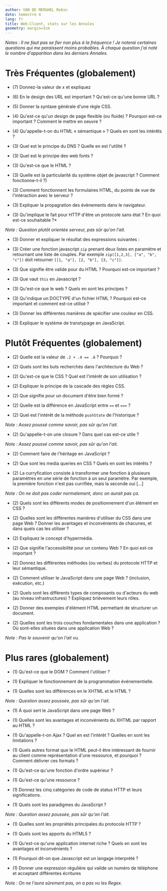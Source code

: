 ```yaml
---
author: VAN DE MERGHEL Robin
date: Semestre 4
lang: fr
title: Web-Client, stats sur les Annales
geometry: margin=3cm
---
```


*Notes : Il ne faut pas se fier non plus à la fréquence ! Je noterai certaines questions qui me paraissent moins probables. À chaque question j'ai noté le nombre d'apparition dans les derniers Annales.*

# Très Fréquentes (globalement)

- (7)	 Donnez-la valeur de $x$ et expliquez

- (6)	 En le design des URL est important ? Qu'est-ce qu'une bonne URL ?

- (5)	 Donner la syntaxe générale d'une règle CSS.

- (4)	 Qu'est-ce qu'un design de page flexible (ou fluide) ? Pourquoi est-ce important ? Comment le mettre en oeuvre ?

- (4)	 Qu'appelle-t-on du HTML « sémantique » ? Quels en sont les intérêts ?

- (3)	 Quel est le principe du DNS ? Quelle en est l'utilité ?

- (3)	 Quel est le principe des web fonts ?

- (3)	 Qu'est-ce que le HTML ?

- (3)	 Quelle est la particularité du système objet de javascript ? Comment fonctionne-t-il ?)

- (3)	 Comment fonctionnent les formulaires HTML, du points de vue de l'intéraction avec le serveur ?

- (3)	 Expliquer la propagration des évènements dans le navigateur.

- (3)	 Qu'implique le fait pour HTTP d'être un protocole sans état ? En quoi est-ce souhaitable ?*

*Note : Question plutôt orientée serveur, pas sûr qu'on l'ait.*

- (3)	 Donner et expliquer le résultat des expressions suivantes :

- (3)	 Créer une fonction javascript `zip` prenant deux listes en paramètre et retournant une liste de couples. Par exemple `zip([1,2,3], ["a", "b", "c"])` doit retourner `[[1, "a"], [2, "b"], [3, "c"]]`.

- (3)	 Que signifie être valide pour du HTML ? Pourquoi est-ce important ?

- (3)	 Que vaut `this` en Javascript ?

- (3)	 Qu'est-ce que le web ? Quels en sont les principes ?

- (3)	 Qu'indique un DOCTYPE d'un fichier HTML ? Pourquoi est-ce important et comment est-ce utilisé ?

- (3)	 Donner les différentes manières de spécifier une couleur en CSS.

- (3)	 Expliquer le système de transtypage en JavaScript.

# Plutôt Fréquentes (globalement)

- (2)	 Quelle est la valeur de `.2 + .4 == .6` ? Pourquoi ?

- (2)	 Quels sont les buts recherchés dans l'architecture du Web ?

- (2)	 Qu'est-ce que le CSS ? Quel est l'intérêt de son utilisation ?

- (2)	 Expliquer le principe de la cascade des règles CSS.

- (2)	 Que signifie pour un document d'être bien formé ?

- (2)	 Quelle est la différence en JavaScript entre `==` et `===` ?

- (2)	 Quel est l'intérêt de la méthode `pushState` de l'historique ?

*Note : Assez poussé comme savoir, pas sûr qu'on l'ait.*

- (2)	 Qu'appelle-t-on une closure ? Dans quel cas est-ce utile ?

*Note : Assez poussé comme savoir, pas sûr qu'on l'ait.*

- (2)	 Comment faire de l'héritage en JavaScript ?

- (2)	 Que sont les media queries en CSS ? Quels en sont les intérêts ?

- (2)	 La curryfication consiste à transformer une fonction à plusieurs paramètres en une série de fonction à un seul paramètre. Par exemple, la première fonction n'est pas currifiée, mais la seconde oui [...]

*Note : On ne doit pas coder normalement, donc on aurait pas ça.*

- (2)	 Quels sont les différents modes de positionnement d'un élément en CSS ?

- (2)	 Quelles sont les différentes manières d'utiliser du CSS dans une page Web ? Donner les avantages et inconvénients de chacunes, et dans quels cas les utiliser ?

- (2)	 Expliquez le concept d'hypermédia.

- (2)	 Que signifie l'accessibilité pour un contenu Web ? En quoi est-ce important ?

- (2)	 Donnez les différentes méthodes (ou verbes)  du protocole HTTP et leur sémantique.

- (2)	 Comment utiliser le JavaScript dans une page Web ? (inclusion, exécution, etc.)

- (2)	 Quels sont les différents types de composants ou d'acteurs du web (au niveau infrastructures) ? Expliquez brièvement leurs rôles.

- (2)	 Donner des exemples d'élément HTML permettant de structurer un document.

- (2)	 Quelles sont les trois couches fondamentales dans une application ? Où sont-elles situées dans une application Web ?

*Note : Pas le souvenir qu'on l'ait vu.*

# Plus rares (globalement)

- (1)	 Qu'est-ce que le DOM ? Comment l'utiliser ?

- (1)	 Expliquer le fonctionnement de la programmation événementielle.


- (1)	 Quelles sont les différences en le XHTML et le HTML ?

*Note : Question assez poussée, pas sûr qu'on l'ait.*

- (1)	 À quoi sert le JavaScript dans une page Web ?

- (1)	 Quelles sont les avantages et inconvénients du XHTML par rapport au HTML ?

- (1)	 Qu'appelle-t-on Ajax ? Quel en est l'intérêt ? Quelles en sont les limitations ?

- (1)	 Quels autres format que le HTML peut-il être intéressant de fournir au client comme représentation d'une ressource, et pourquoi ? Comment délivrer ces formats ?

- (1)	 Qu'est-ce qu'une fonction d'ordre supérieur ?

- (1)	 Qu'est-ce qu'une ressource ?

- (1)	 Donnez les cinq catégories de code de status HTTP et leurs significations.

- (1)	 Quels sont les paradigmes du JavaScript ?

*Note : Question assez poussée, pas sûr qu'on l'ait.*

- (1)	 Quelles sont les propriétés principales du protocole HTTP ?

- (1)	 Quels sont les apports du HTML5 ?

- (1)	 Qu'est-ce qu'une application internet riche ? Quels en sont les avantages et inconvénients ?

- (1)	 Pourquoi dit-on que Javascript est un langage interprété ?

- (1)	 Donner une expression régulière qui valide un numéro de téléphone et acceptant différentes écritures

*Note : On ne l'aura sûrement pas, on a pas vu les Regex.*

